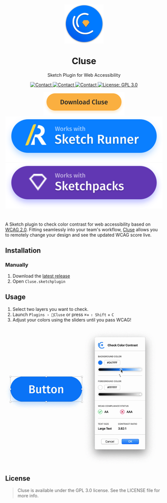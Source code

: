 <h1 align="center">
  <img align="center" src="Docs/SketchCluseIcon.svg" width="125" alt="icon">
<br>
  <h1 align="center">Cluse</h1>
  <p align="center"> 
 Sketch Plugin for Web Accessibility
    </p>
  <p align="center">
    <a href="mailto:ygis@mit.edu">
      <img src="https://img.shields.io/badge/Cluse-v1.0-green.svg?style=flat" alt="Contact">
    </a>
    <a href="mailto:ygis@mit.edu">
      <img src="https://img.shields.io/badge/Sketch-v63-orange.svg?style=flat" alt="Contact">
    </a>
<a href="mailto:ygis@mit.edu">
      <img src="https://img.shields.io/badge/Contact-ygev-blue.svg?style=flat" alt="Contact">
    </a>
    <a href="https://opensource.org/licenses/GPL-3.0">
      <img src="https://img.shields.io/badge/License-GPL 3.0-yellow.svg" alt="License: GPL 3.0">
    </a>
  </p>
</h1>

<p align='center'>
    <a href="https://github.com/ygev/cluse/releases/download/v1.0/Cluse.sketchplugin.zip">
        <img src="Docs/downloadBadge.png" width="260" alt="Download Sketch Cluse">
    </a>
    <a href="https://github.com/ygev/cluse/releases/download/v1.0/Cluse.sketchplugin.zip">
        <img src="Docs/runnerBadge.svg" alt="Install Sketch Cluse on Runner">
    </a>
    <a href="https://github.com/ygev/cluse/releases/download/v1.0/Cluse.sketchplugin.zip">
        <img src="Docs/sketchpacksBadge.svg" alt="Install Sketch Cluse on Sketchpacks">
    </a>
</p>

# 
A Sketch plugin to check color contrast for web accessibility based on [WCAG 2.0](https://www.w3.org/TR/WCAG20/). Fitting seamlessly into your team's workflow, [Cluse](https://cluse.cc) allows you to remotely change your design and see the updated WCAG score live. 

## Installation

### Manually

1.  Download the [latest release](https://github.com/ygev/cluse/releases/download/v1.0/Cluse.sketchplugin.zip)
2.  Open `Cluse.sketchplugin`

## Usage
  
1.  Select two layers you want to check.
2.  Launch `Plugins › 🔹Cluse` or press  `⌘`+ `⇧ Shift` + `C`
3.  Adjust your colors using the sliders until you pass WCAG!


<p align="center">
  <img src="Docs/live.gif" width="500" alt="Cluse in action.">
</p>

## License
> Cluse is available under the GPL 3.0 license. See the LICENSE file for more info.
